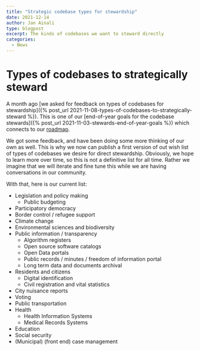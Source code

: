 ```yaml
---
title: "Strategic codebase types for stewardship"
date: 2021-12-14
author: Jan Ainali
type: blogpost
excerpt: The kinds of codebases we want to steward directly
categories:
  - News
---
```


# Types of codebases to strategically steward

A month ago [we asked for feedback on types of codebases for stewardship]({% post_url 2021-11-08-types-of-codebases-to-strategically-steward %}). This is one of our [end-of-year goals for the codebase stewards]({% post_url 2021-11-03-stewards-end-of-year-goals %}) which connects to our [roadmap](https://about.publiccode.net/organization/roadmap.html).

We got some feedback, and have been doing some more thinking of our own as well.
This is why we now can publish a first version of out wish list of types of codebases we desire for direct stewardship.
Obviously, we hope to learn more over time, so this is not a definitive list for all time.
Rather we imagine that we will iterate and fine tune this while we are having conversations in our community.

With that, here is our current list:

- Legislation and policy making
  - Public budgeting
- Participatory democracy
- Border control / refugee support
- Climate change
- Environmental sciences and biodiversity
- Public information / transparency
  - Algorithm registers
  - Open source software catalogs
  - Open Data portals
  - Public records / minutes / freedom of information portal
  - Long term data and documents archival
- Residents and citizens
  - Digital identification
  - Civil registration and vital statistics
- City nuisance reports
- Voting
- Public transportation
- Health
  - Health Information Systems
  - Medical Records Systems
- Education
- Social security
- (Municipal) (front end) case management
